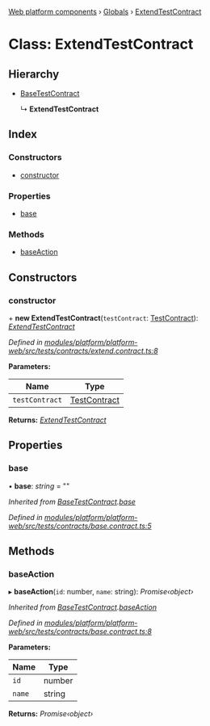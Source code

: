 [Web platform components](../README.md) › [Globals](../globals.md) › [ExtendTestContract](extendtestcontract.md)

# Class: ExtendTestContract

## Hierarchy

* [BaseTestContract](basetestcontract.md)

  ↳ **ExtendTestContract**

## Index

### Constructors

* [constructor](extendtestcontract.md#constructor)

### Properties

* [base](extendtestcontract.md#base)

### Methods

* [baseAction](extendtestcontract.md#baseaction)

## Constructors

###  constructor

\+ **new ExtendTestContract**(`testContract`: [TestContract](testcontract.md)): *[ExtendTestContract](extendtestcontract.md)*

*Defined in [modules/platform/platform-web/src/tests/contracts/extend.contract.ts:8](https://github.com/nodulusteam/methodus.dev/blob/8d1d711/modules/platform/platform-web/src/tests/contracts/extend.contract.ts#L8)*

**Parameters:**

Name | Type |
------ | ------ |
`testContract` | [TestContract](testcontract.md) |

**Returns:** *[ExtendTestContract](extendtestcontract.md)*

## Properties

###  base

• **base**: *string* = ""

*Inherited from [BaseTestContract](basetestcontract.md).[base](basetestcontract.md#base)*

*Defined in [modules/platform/platform-web/src/tests/contracts/base.contract.ts:5](https://github.com/nodulusteam/methodus.dev/blob/8d1d711/modules/platform/platform-web/src/tests/contracts/base.contract.ts#L5)*

## Methods

###  baseAction

▸ **baseAction**(`id`: number, `name`: string): *Promise‹object›*

*Inherited from [BaseTestContract](basetestcontract.md).[baseAction](basetestcontract.md#baseaction)*

*Defined in [modules/platform/platform-web/src/tests/contracts/base.contract.ts:8](https://github.com/nodulusteam/methodus.dev/blob/8d1d711/modules/platform/platform-web/src/tests/contracts/base.contract.ts#L8)*

**Parameters:**

Name | Type |
------ | ------ |
`id` | number |
`name` | string |

**Returns:** *Promise‹object›*
